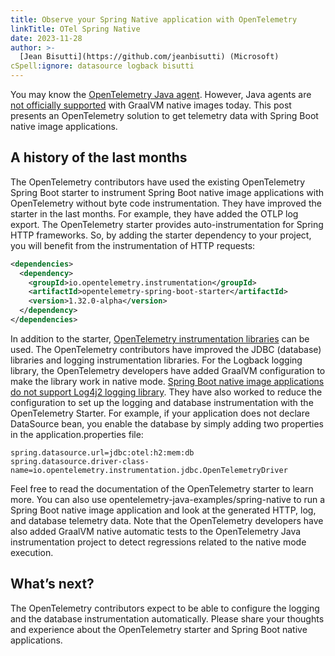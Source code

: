 ```yaml
---
title: Observe your Spring Native application with OpenTelemetry
linkTitle: OTel Spring Native
date: 2023-11-28
author: >-
  [Jean Bisutti](https://github.com/jeanbisutti) (Microsoft)
cSpell:ignore: datasource logback bisutti
---
```


You may know the
[OpenTelemetry Java agent](https://opentelemetry.io/docs/instrumentation/java/automatic/).
However, Java agents are
[not officially supported](https://github.com/oracle/graal/issues/1065) with
GraalVM native images today. This post presents an OpenTelemetry solution to get
telemetry data with Spring Boot native image applications. 

## A history of the last months 

The OpenTelemetry contributors have used the existing OpenTelemetry Spring Boot
starter to instrument Spring Boot native image applications with OpenTelemetry
without byte code instrumentation. They have improved the starter in the last
months. For example, they have added the OTLP log export. The OpenTelemetry
starter provides auto-instrumentation for Spring HTTP frameworks. So, by adding
the starter dependency to your project, you will benefit from the
instrumentation of HTTP requests:

```xml
<dependencies>
  <dependency>
    <groupId>io.opentelemetry.instrumentation</groupId>
    <artifactId>opentelemetry-spring-boot-starter</artifactId>
    <version>1.32.0-alpha</version>
  </dependency>
</dependencies>
```

In addition to the starter,
[OpenTelemetry instrumentation libraries](https://opentelemetry.io/docs/instrumentation/java/manual/)
can be used. The OpenTelemetry contributors have improved the JDBC (database)
libraries and logging instrumentation libraries. For the Logback logging
library, the OpenTelemetry developers have added GraalVM configuration to make
the library work in native mode.
[Spring Boot native image applications do not support Log4j2 logging library](https://github.com/spring-projects/spring-boot/wiki/Spring-Boot-with-GraalVM).
They have also worked to reduce the configuration to set up the logging and
database instrumentation with the OpenTelemetry Starter. For example, if your
application does not declare DataSource bean, you enable the database by simply
adding two properties in the application.properties file:

```properties
spring.datasource.url=jdbc:otel:h2:mem:db
spring.datasource.driver-class-name=io.opentelemetry.instrumentation.jdbc.OpenTelemetryDriver
```

Feel free to read the documentation of the OpenTelemetry starter to learn more.
You can also use opentelemetry-java-examples/spring-native to run a Spring Boot
native image application and look at the generated HTTP, log, and database
telemetry data. Note that the OpenTelemetry developers have also added GraalVM
native automatic tests to the OpenTelemetry Java instrumentation project to
detect regressions related to the native mode execution.

## What’s next?

The OpenTelemetry contributors expect to be able to configure the logging and
the database instrumentation automatically. Please share your thoughts and
experience about the OpenTelemetry starter and Spring Boot native applications.
